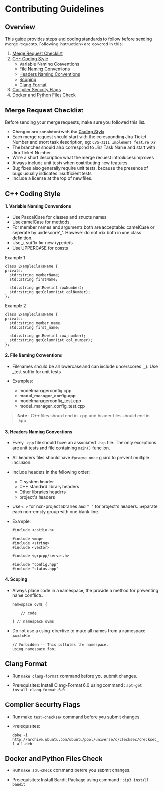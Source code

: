 # Contributing Guidelines

## Overview
This guide provides steps and coding standards to follow before sending merge requests. Following instructions are covered in this:
1. <a href="#merge-req-checklist">Merge Request Checklist</a>
2. <a href="#coding-style">C++ Coding Style</a>
    - <a href="#var-naming-conventions">Variable Naming Conventions</a>
    - <a href="#file-naming-conventions">File Naming Conventions</a>
    - <a href="#headers-naming-conventions">Headers Naming Conventions</a>
    - <a href="#scoping">Scoping</a>
    - <a href="#clang-format">Clang Format</a>
3. <a href="#flags">Compiler Security Flags</a>
4. <a href="#file-check">Docker and Python Files Check</a>

## Merge Request Checklist <a name="merge-req-checklist"></a>

Before sending your merge requests, make sure you followed this list.

- Changes are consistent with the <a href="#coding-style">Coding Style</a>
- Each merge request should start with the coresponding Jira Ticket Number and short task description, eg: `CVS-3111 Implement feature XY`
- The branches should also correspond to Jira Task Name and start with Jira Ticket Number
- Write a short description what the merge request introduces/improves
- Always include unit tests when contributing new features
- Bug fixes also generally require unit tests, because the presence of bugs usually indicates insufficient tests
- Include a license at the top of new files.

## C++ Coding Style <a name="coding-style"></a>

#### 1. Variable Naming Conventions <a name="var-naming-conventions"></a>
- Use PascalCase for classes and structs names
- Use camelCase for methods 
- For member names and arguments both are acceptable: camelCase or seperate by undescore'_'. However do not mix both in one class definition.
- Use _t suffix for new typedefs 
- Use UPPERCASE for consts 

Example 1
  ```
  class ExampleClassName {
  private:
    std::string memberName;
    std::string firstName;

    std::string getRow(int rowNumber);
    std::string getColumn(int colNumber);
  };
  ```

Example 2
  ```
  class ExampleClassName {
  private:
    std::string member_name;
    std::string first_name;
    
    std::string getRow(int row_number);
    std::string getColumn(int col_number);
  };
  ```

#### 2. File Naming Conventions <a name="file-naming-conventions"></a>
- Filenames should be all lowercase and can include underscores (_). Use _test suffix for unit tests.

- Examples:
    - modelmanagerconfig.cpp
    - model_manager_config.cpp
    - modelmanagerconfig_test.cpp
    - model_manager_config_test.cpp

>**Note** : C++ files should end in .cpp and header files should end in .hpp

#### 3. Headers Naming Conventions <a name="headers-naming-conventions"></a>
- Every `.cpp` file should have an associated `.hpp` file. The only exceptions are unit tests and file containing `main()` function.

- All headers files should have `#pragma once` guard to prevent multiple inclusion.

- Include headers in the following order:
    - C system header
    - C++ standard library headers
    - Other libraries headers
    - project's headers

- Use `< >` for non-project libraries and `" "` for project's headers. Separate each non-empty group with one blank line.

- Example:

    ```
    #include <cstdio.h>

    #include <map>
    #include <string>
    #include <vector>

    #include <grpcpp/server.h>

    #include "config.hpp"
    #include "status.hpp"

    ```

#### 4. Scoping <a name="scoping"></a>

- Always place code in a namespace, the provide a method for preventing name conflicts.
    ```
    namespace ovms {

        // code

    } // namespace ovms
    ```

- Do not use a using-directive to make all names from a namespace available.


    ```
    // Forbidden -- This pollutes the namespace.
    using namespace foo;
    ```

## Clang Format <a name="clang-format"></a>

- Run `make clang-format` command before you submit changes.

- Prerequisites: 
Install Clang-Format 6.0 using command :
    ```apt-get install clang-format-6.0```

## Compiler Security Flags <a name="flags"></a>

- Run make `test-checksec` command before you submit changes.

- Prerequisites:
    ```
    dpkg -i http://archive.ubuntu.com/ubuntu/pool/universe/c/checksec/checksec_2.1.0-1_all.deb
    ```
## Docker and Python Files Check <a name="file-check"></a>

- Run `make sdl-check` command before you submit changes.

- Prerequisites:
    Install Bandit Package using command :
    ```pip3 install bandit```
